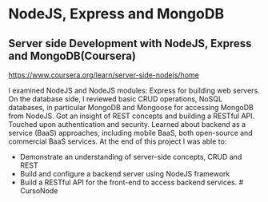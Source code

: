 # NodeJS, Express and MongoDB

## Server side Development with NodeJS, Express and MongoDB(Coursera)
https://www.coursera.org/learn/server-side-nodejs/home

I examined NodeJS and NodeJS modules: Express for building web servers. On the database side, I reviewed basic CRUD operations, NoSQL databases, in particular MongoDB and Mongoose for accessing MongoDB from NodeJS. Got an insight of REST concepts and building a RESTful API. Touched upon authentication and security. Learned about backend as a service (BaaS) approaches, including mobile BaaS, both open-source and commercial BaaS services.
At the end of this project I was able to:
*	Demonstrate an understanding of server-side concepts, CRUD and REST
*	Build and configure a backend server using NodeJS framework
*	Build a RESTful API for the front-end to access backend services.
#   C u r s o N o d e  
 